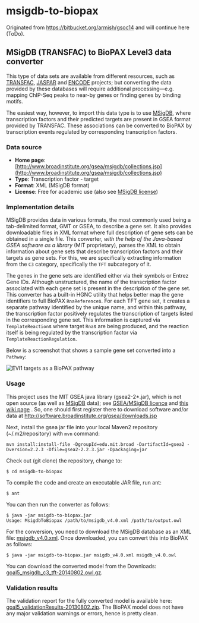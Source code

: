 # msigdb-to-biopax
Originated from https://bitbucket.org/armish/gsoc14 and will continue here (ToDo).

## MSigDB (TRANSFAC) to BioPAX Level3 data converter
This type of data sets are available from different resources, such as 
[TRANSFAC](http://www.biobase-international.com/gene-regulation), [JASPAR](http://jaspar.genereg.net/) and [ENCODE](http://www.genome.gov/Encode/) projects; 
but converting the data provided by these databases will require additional 
processing—e.g. mapping ChIP-Seq peaks to near-by genes or finding genes 
by binding motifs.

The easiest way, however, to import this data type is to use [MSigDB](http://www.broadinstitute.org/gsea/msigdb/collections.jsp), 
where transcription factors and their predicted targets are present in 
GSEA format provided by TRANSFAC. These associations can be converted to 
BioPAX by transcription events regulated by corresponding transcription factors.

### Data source
- **Home page**: [http://www.broadinstitute.org/gsea/msigdb/collections.jsp](http://www.broadinstitute.org/gsea/msigdb/collections.jsp)
- **Type**: Transcription factor - target
- **Format**: XML (MSigDB format)
- **License**: Free for academic use (also see [MSigDB license](http://www.broadinstitute.org/cancer/software/gsea/wiki/index.php/MSigDB_License))

### Implementation details
MSigDB provides data in various formats, the most commonly used being a 
tab-delimited format, GMT or GSEA, to describe a gene set.
It also provides downloadable files in XML format where full description 
of gene sets can be obtained in a single file.
This converter, _with the help of the Java-based GSEA software as a library_ (MIT proprietary), 
parses the XML to obtain information about gene sets that describe 
transcription factors and their targets as gene sets. For this, we are 
specifically extracting information from the `C3` category, specifically 
the `TFT` subcategory of it.

The genes in the gene sets are identified either via their symbols or 
Entrez Gene IDs. Although unstructured, the name of the transcription 
factor associated with each gene set is present in the description of 
the gene set. This converter has a built-in HGNC utility that helps 
better map the gene identifiers to full BioPAX `RnaReference`s.
For each TFT gene set, it creates a separate pathway identified by the 
unique name, and within this pathway, the transcription factor positively 
regulates the transcription of targets listed in the corresponding gene set.
This information is captured via `TemplateReaction`s where target `Rna`s 
are being produced, and the reaction itself is being regulated by the 
transcription factor via `TemplateReactionRegulation`.

Below is a screenshot that shows a sample gene set converted into a `Pathway`:

![EVI1 targets as a BioPAX pathway](https://bitbucket.org/armish/gsoc14/downloads/goal5_screenshot_singlegeneset.png)

### Usage
This project uses the MIT GSEA java library (gsea2-2*.jar), which is not open source (as well as 
[MSigDB](http://software.broadinstitute.org/cancer/software/gsea/wiki/index.php/MSigDB_Acknowledgements) data); see 
[GSEA/MSigDB licence](http://software.broadinstitute.org/gsea/msigdb/download_file.jsp?filePath=/resources/licenses/gsea_msigdb_license.txt)
and [this wiki page](http://software.broadinstitute.org/cancer/software/gsea/wiki/index.php/MSigDB_License) .
So, one should first register there to download software and/or data at http://software.broadinstitute.org/gsea/downloads.jsp

Next, install the gsea jar file into your local Maven2 repository (~/.m2/repository) with `mvn` command:
```
mvn install:install-file -DgroupId=edu.mit.broad -DartifactId=gsea2 -Dversion=2.2.3 -Dfile=gsea2-2.2.3.jar -Dpackaging=jar
```

Check out (git clone) the repository, change to:

	$ cd msigdb-to-biopax

To compile the code and create an executable JAR file, run ant:

	$ ant

You can then run the converter as follows:

	$ java -jar msigdb-to-biopax.jar 
	Usage: MsigdbToBiopax /path/to/msigdb_v4.0.xml /path/to/output.owl

For the conversion, you need to download the MSigDB database as an XML file: [msigdb_v4.0.xml](http://www.broadinstitute.org/gsea/msigdb/download_file.jsp?filePath=/resources/msigdb/4.0/msigdb_v4.0.xml).
Once downloaded, you can convert this into BioPAX as follows:

	$ java -jar msigdb-to-biopax.jar msigdb_v4.0.xml msigdb_v4.0.owl

You can download the converted model from the Downloads: [goal5_msigdb_c3_tft-20140802.owl.gz](https://bitbucket.org/armish/gsoc14/downloads/goal5_msigdb_c3_tft-20140802.owl.gz).

### Validation results
The validation report for the fully converted model is available here: [goal5_validationResults-20130802.zip](https://bitbucket.org/armish/gsoc14/downloads/goal5_validationResults-20130802.zip).
The BioPAX model does not have any major validation warnings or errors, hence is pretty clean.
